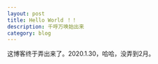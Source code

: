 ```yaml
---
layout: post
title: Hello World ！！
description: 千呼万唤始出来
category: blog
---
```



这博客终于弄出来了。2020.1.30，哈哈，没弄到2月。
